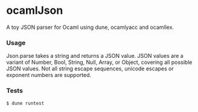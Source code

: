 # ocamlJson

A toy JSON parser for Ocaml using dune, ocamlyacc and ocamllex.

### Usage

Json.parse takes a string and returns a JSON value. JSON values are a variant of Number, Bool, String, Null, Array, or Object, covering all possible JSON values. Not all string escape sequences, unicode escapes or exponent numbers are supported.

### Tests

`$ dune runtest`
